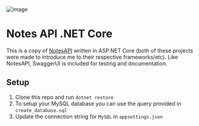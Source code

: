 ![image](https://user-images.githubusercontent.com/30617834/71556893-f0b9d300-2aa2-11ea-8f17-a9a323cb0890.png)

# Notes API .NET Core

This is a copy of [NotesAPI](https://github.com/NeedsSoySauce/NotesAPI) written in ASP.NET Core (both of these projects were made to introduce me to their respective frameworks/etc). Like NotesAPI, SwaggerUI is included for testing and documentation.

## Setup

1. Clone this repo and run `dotnet restore`
2. To setup your MySQL database you can use the query provided in `create_database.sql`
3. Update the connection string for `MySQL` in `appsettings.json`
